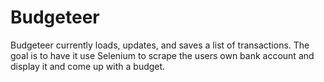 # Budgeteer
Budgeteer currently loads, updates, and saves a list of transactions.
The goal is to have it use Selenium to scrape the users own bank account and display it and come up with a budget.




